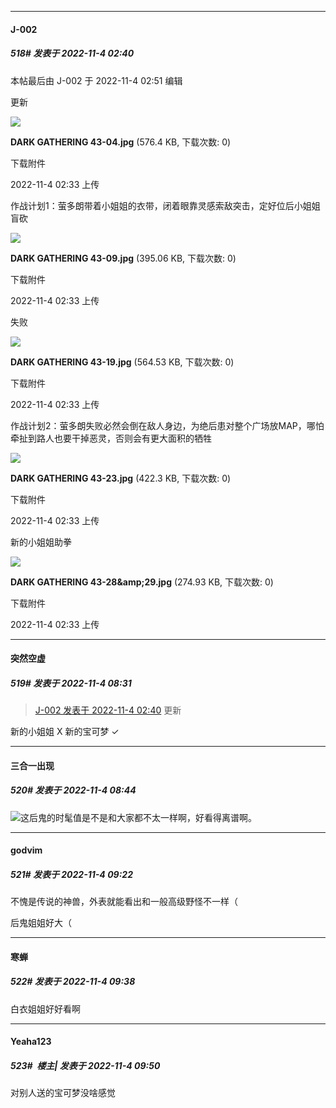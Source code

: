 

*****

####  J-002  
##### 518#       发表于 2022-11-4 02:40

 本帖最后由 J-002 于 2022-11-4 02:51 编辑 

更新

<img src="https://img.saraba1st.com/forum/202211/04/023318qewi4neibiairvrf.jpg" referrerpolicy="no-referrer">

<strong>DARK GATHERING 43-04.jpg</strong> (576.4 KB, 下载次数: 0)

下载附件

2022-11-4 02:33 上传

作战计划1：萤多朗带着小姐姐的衣带，闭着眼靠灵感索敌突击，定好位后小姐姐盲砍

<img src="https://img.saraba1st.com/forum/202211/04/023319qs0v6o06vzkehfes.jpg" referrerpolicy="no-referrer">

<strong>DARK GATHERING 43-09.jpg</strong> (395.06 KB, 下载次数: 0)

下载附件

2022-11-4 02:33 上传

失败

<img src="https://img.saraba1st.com/forum/202211/04/023320srhn2gk11nokrkkr.jpg" referrerpolicy="no-referrer">

<strong>DARK GATHERING 43-19.jpg</strong> (564.53 KB, 下载次数: 0)

下载附件

2022-11-4 02:33 上传

作战计划2：萤多朗失败必然会倒在敌人身边，为绝后患对整个广场放MAP，哪怕牵扯到路人也要干掉恶灵，否则会有更大面积的牺牲

<img src="https://img.saraba1st.com/forum/202211/04/023321zakjtozd6t40b120.jpg" referrerpolicy="no-referrer">

<strong>DARK GATHERING 43-23.jpg</strong> (422.3 KB, 下载次数: 0)

下载附件

2022-11-4 02:33 上传

新的小姐姐助拳

<img src="https://img.saraba1st.com/forum/202211/04/023321b33xstz223t6zz2s.jpg" referrerpolicy="no-referrer">

<strong>DARK GATHERING 43-28&amp;amp;29.jpg</strong> (274.93 KB, 下载次数: 0)

下载附件

2022-11-4 02:33 上传



*****

####  突然空虚  
##### 519#       发表于 2022-11-4 08:31

<blockquote><a href="httphttps://bbs.saraba1st.com/2b/forum.php?mod=redirect&amp;goto=findpost&amp;pid=58264900&amp;ptid=1854116" target="_blank">J-002 发表于 2022-11-4 02:40</a>
更新</blockquote>
新的小姐姐 X
新的宝可梦 ✓



*****

####  三合一出现  
##### 520#       发表于 2022-11-4 08:44

<img src="https://static.saraba1st.com/image/smiley/face2017/067.png" referrerpolicy="no-referrer">这后鬼的时髦值是不是和大家都不太一样啊，好看得离谱啊。



*****

####  godvim  
##### 521#       发表于 2022-11-4 09:22

不愧是传说的神兽，外表就能看出和一般高级野怪不一样（

后鬼姐姐好大（



*****

####  寒蝉  
##### 522#       发表于 2022-11-4 09:38

白衣姐姐好好看啊



*****

####  Yeaha123  
##### 523#         楼主| 发表于 2022-11-4 09:50

对别人送的宝可梦没啥感觉

